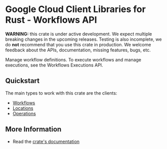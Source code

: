 # Google Cloud Client Libraries for Rust - Workflows API

<!-- Code generated by sidekick. DO NOT EDIT. -->

**WARNING:** this crate is under active development. We expect multiple breaking
changes in the upcoming releases. Testing is also incomplete, we do **not**
recommend that you use this crate in production. We welcome feedback about the
APIs, documentation, missing features, bugs, etc.

Manage workflow definitions. To execute workflows and manage executions,
see the Workflows Executions API.

## Quickstart

The main types to work with this crate are the clients:

* [Workflows](https://docs.rs/gcp-sdk-workflows-v1/latest/gcp-sdk-workflows-v1/client/struct.Workflows.html)
* [Locations](https://docs.rs/gcp-sdk-workflows-v1/latest/gcp-sdk-workflows-v1/client/struct.Locations.html)
* [Operations](https://docs.rs/gcp-sdk-workflows-v1/latest/gcp-sdk-workflows-v1/client/struct.Operations.html)

## More Information

* Read the [crate's documentation](https://docs.rs/gcp-sdk-workflows-v1/latest/gcp-sdk-workflows-v1)
